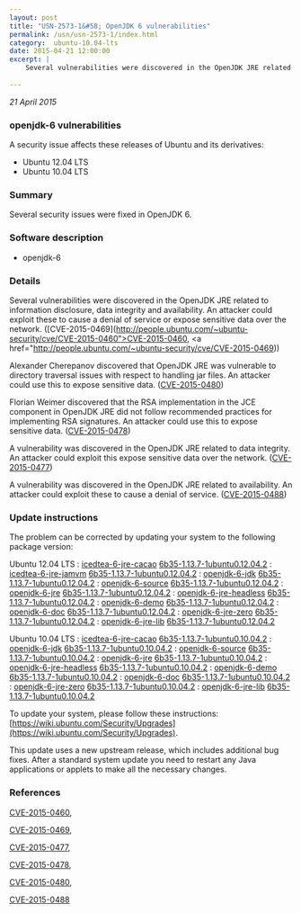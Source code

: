 ```yaml
---
layout: post
title: "USN-2573-1&#58; OpenJDK 6 vulnerabilities"
permalink: /usn/usn-2573-1/index.html
category:  ubuntu-10.04-lts
date: 2015-04-21 12:00:00
excerpt: |
    Several vulnerabilities were discovered in the OpenJDK JRE related to information disclosure, data integrity and availability. An attacker could exploit these to cause a denial of service or expose sensitive data over the network. ([CVE-2015-0469](http://people.ubuntu.com/~ubuntu-security/cve/CVE-2015-0460">CVE-2015-0460</a>, <a href="http://people.ubuntu.com/~ubuntu-security/cve/CVE-2015-0469))
    
--- 
```

 
 

*21 April 2015*

### openjdk-6 vulnerabilities

A security issue affects these releases of Ubuntu and its derivatives:

* Ubuntu 12.04 LTS
* Ubuntu 10.04 LTS

### Summary

Several security issues were fixed in OpenJDK 6. 

### Software description

* openjdk-6 

### Details

Several vulnerabilities were discovered in the OpenJDK JRE related to information disclosure, data integrity and availability. An attacker could exploit these to cause a denial of service or expose sensitive data over the network. ([CVE-2015-0469](http://people.ubuntu.com/~ubuntu-security/cve/CVE-2015-0460">CVE-2015-0460</a>, <a href="http://people.ubuntu.com/~ubuntu-security/cve/CVE-2015-0469))

Alexander Cherepanov discovered that OpenJDK JRE was vulnerable to directory traversal issues with respect to handling jar files. An attacker could use this to expose sensitive data. ([CVE-2015-0480](http://people.ubuntu.com/~ubuntu-security/cve/CVE-2015-0480))

Florian Weimer discovered that the RSA implementation in the JCE component in OpenJDK JRE did not follow recommended practices for implementing RSA signatures. An attacker could use this to expose sensitive data. ([CVE-2015-0478](http://people.ubuntu.com/~ubuntu-security/cve/CVE-2015-0478))

A vulnerability was discovered in the OpenJDK JRE related to data integrity. An attacker could exploit this expose sensitive data over the network. ([CVE-2015-0477](http://people.ubuntu.com/~ubuntu-security/cve/CVE-2015-0477))

A vulnerability was discovered in the OpenJDK JRE related to availability. An attacker could exploit these to cause a denial of service. ([CVE-2015-0488](http://people.ubuntu.com/~ubuntu-security/cve/CVE-2015-0488)) 

### Update instructions

The problem can be corrected by updating your system to the following package version:

Ubuntu 12.04 LTS
 : [icedtea-6-jre-cacao](https://launchpad.net/ubuntu/+source/openjdk-6) <span> [6b35-1.13.7-1ubuntu0.12.04.2](https://launchpad.net/ubuntu/+source/openjdk-6/6b35-1.13.7-1ubuntu0.12.04.2) </span> 
 : [icedtea-6-jre-jamvm](https://launchpad.net/ubuntu/+source/openjdk-6) <span> [6b35-1.13.7-1ubuntu0.12.04.2](https://launchpad.net/ubuntu/+source/openjdk-6/6b35-1.13.7-1ubuntu0.12.04.2) </span> 
 : [openjdk-6-jdk](https://launchpad.net/ubuntu/+source/openjdk-6) <span> [6b35-1.13.7-1ubuntu0.12.04.2](https://launchpad.net/ubuntu/+source/openjdk-6/6b35-1.13.7-1ubuntu0.12.04.2) </span> 
 : [openjdk-6-source](https://launchpad.net/ubuntu/+source/openjdk-6) <span> [6b35-1.13.7-1ubuntu0.12.04.2](https://launchpad.net/ubuntu/+source/openjdk-6/6b35-1.13.7-1ubuntu0.12.04.2) </span> 
 : [openjdk-6-jre](https://launchpad.net/ubuntu/+source/openjdk-6) <span> [6b35-1.13.7-1ubuntu0.12.04.2](https://launchpad.net/ubuntu/+source/openjdk-6/6b35-1.13.7-1ubuntu0.12.04.2) </span> 
 : [openjdk-6-jre-headless](https://launchpad.net/ubuntu/+source/openjdk-6) <span> [6b35-1.13.7-1ubuntu0.12.04.2](https://launchpad.net/ubuntu/+source/openjdk-6/6b35-1.13.7-1ubuntu0.12.04.2) </span> 
 : [openjdk-6-demo](https://launchpad.net/ubuntu/+source/openjdk-6) <span> [6b35-1.13.7-1ubuntu0.12.04.2](https://launchpad.net/ubuntu/+source/openjdk-6/6b35-1.13.7-1ubuntu0.12.04.2) </span> 
 : [openjdk-6-doc](https://launchpad.net/ubuntu/+source/openjdk-6) <span> [6b35-1.13.7-1ubuntu0.12.04.2](https://launchpad.net/ubuntu/+source/openjdk-6/6b35-1.13.7-1ubuntu0.12.04.2) </span> 
 : [openjdk-6-jre-zero](https://launchpad.net/ubuntu/+source/openjdk-6) <span> [6b35-1.13.7-1ubuntu0.12.04.2](https://launchpad.net/ubuntu/+source/openjdk-6/6b35-1.13.7-1ubuntu0.12.04.2) </span> 
 : [openjdk-6-jre-lib](https://launchpad.net/ubuntu/+source/openjdk-6) <span> [6b35-1.13.7-1ubuntu0.12.04.2](https://launchpad.net/ubuntu/+source/openjdk-6/6b35-1.13.7-1ubuntu0.12.04.2) </span> 

Ubuntu 10.04 LTS
 : [icedtea-6-jre-cacao](https://launchpad.net/ubuntu/+source/openjdk-6) <span> [6b35-1.13.7-1ubuntu0.10.04.2](https://launchpad.net/ubuntu/+source/openjdk-6/6b35-1.13.7-1ubuntu0.10.04.2) </span> 
 : [openjdk-6-jdk](https://launchpad.net/ubuntu/+source/openjdk-6) <span> [6b35-1.13.7-1ubuntu0.10.04.2](https://launchpad.net/ubuntu/+source/openjdk-6/6b35-1.13.7-1ubuntu0.10.04.2) </span> 
 : [openjdk-6-source](https://launchpad.net/ubuntu/+source/openjdk-6) <span> [6b35-1.13.7-1ubuntu0.10.04.2](https://launchpad.net/ubuntu/+source/openjdk-6/6b35-1.13.7-1ubuntu0.10.04.2) </span> 
 : [openjdk-6-jre](https://launchpad.net/ubuntu/+source/openjdk-6) <span> [6b35-1.13.7-1ubuntu0.10.04.2](https://launchpad.net/ubuntu/+source/openjdk-6/6b35-1.13.7-1ubuntu0.10.04.2) </span> 
 : [openjdk-6-jre-headless](https://launchpad.net/ubuntu/+source/openjdk-6) <span> [6b35-1.13.7-1ubuntu0.10.04.2](https://launchpad.net/ubuntu/+source/openjdk-6/6b35-1.13.7-1ubuntu0.10.04.2) </span> 
 : [openjdk-6-demo](https://launchpad.net/ubuntu/+source/openjdk-6) <span> [6b35-1.13.7-1ubuntu0.10.04.2](https://launchpad.net/ubuntu/+source/openjdk-6/6b35-1.13.7-1ubuntu0.10.04.2) </span> 
 : [openjdk-6-doc](https://launchpad.net/ubuntu/+source/openjdk-6) <span> [6b35-1.13.7-1ubuntu0.10.04.2](https://launchpad.net/ubuntu/+source/openjdk-6/6b35-1.13.7-1ubuntu0.10.04.2) </span> 
 : [openjdk-6-jre-zero](https://launchpad.net/ubuntu/+source/openjdk-6) <span> [6b35-1.13.7-1ubuntu0.10.04.2](https://launchpad.net/ubuntu/+source/openjdk-6/6b35-1.13.7-1ubuntu0.10.04.2) </span> 
 : [openjdk-6-jre-lib](https://launchpad.net/ubuntu/+source/openjdk-6) <span> [6b35-1.13.7-1ubuntu0.10.04.2](https://launchpad.net/ubuntu/+source/openjdk-6/6b35-1.13.7-1ubuntu0.10.04.2) </span> 

To update your system, please follow these instructions: [https://wiki.ubuntu.com/Security/Upgrades](https://wiki.ubuntu.com/Security/Upgrades).

This update uses a new upstream release, which includes additional bug fixes. After a standard system update you need to restart any Java applications or applets to make all the necessary changes. 

### References

 
 [CVE-2015-0460](http://people.ubuntu.com/~ubuntu-security/cve/CVE-2015-0460), 

 [CVE-2015-0469](http://people.ubuntu.com/~ubuntu-security/cve/CVE-2015-0469), 

 [CVE-2015-0477](http://people.ubuntu.com/~ubuntu-security/cve/CVE-2015-0477), 

 [CVE-2015-0478](http://people.ubuntu.com/~ubuntu-security/cve/CVE-2015-0478), 

 [CVE-2015-0480](http://people.ubuntu.com/~ubuntu-security/cve/CVE-2015-0480), 

 [CVE-2015-0488](http://people.ubuntu.com/~ubuntu-security/cve/CVE-2015-0488)
 

